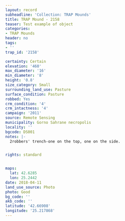 ```yaml
---
layout: record
subheadline: 'Collection: TRAP Mounds'
title: TRAP Mound - 2158
teaser: Test example of object
categories:
- TRAP Mounds
header: no
tags:
- ''
trap_id: '2158'

certainty: Certain
elevation: '460'
max_diameter: '16'
min_diameter: '8'
height: '0.8'
size_category: Small
surrounding_land_use: Pasture
surface_condition: Pasture
robbed: Yes
crm_condition: '4'
crm_intactness: '4'
campaign: '2011'
source: Remote Sensing
municipality: Gorno Sahrane necropolis
locality: ''
bgcode: DS001
notes: |-
  2robbers' trench-one on the top, one on the side.


rights: standard


maps:
  lat: 42.6285
  lon: 25.2442
date: 2018-04-11
land_use_source: Photo
photo: Good
bg_code: ''
akb_code: ''
latitude: '42.66908'
longitude: '25.217868'
---
```

